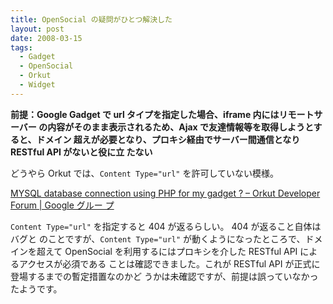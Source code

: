 ```yaml
---
title: OpenSocial の疑問がひとつ解決した
layout: post
date: 2008-03-15
tags:
  - Gadget
  - OpenSocial
  - Orkut
  - Widget
---
```


**前提：Google Gadget で url タイプを指定した場合、iframe 内にはリモートサーバー
の内容がそのまま表示されるため、Ajax で友達情報等を取得しようとすると、ドメイン
超えが必要となり、プロキシ経由でサーバー間通信となり RESTful API がないと役に立
たない**

どうやら Orkut では、`Content Type="url"` を許可していない模様。

[MYSQL database connection using PHP for my gadget ? &#8211; Orkut Developer
Forum | Google グルー
プ](https://groups.google.com/group/opensocial-orkut/browse_thread/thread/f6de89397dc56576/70f57151180b87cb?lnk=gst&q=content+type+url#70f57151180b87cb)

`Content Type="url"` を指定すると 404 が返るらしい。 404 が返ること自体はバグと
のことですが、`Content Type="url"` が動くようになったところで、ドメインを超えて
OpenSocial を利用するにはプロキシを介した RESTful API によるアクセスが必須である
ことは確認できました。これが RESTful API が正式に登場するまでの暫定措置なのかど
うかは未確認ですが、前提は誤っていなかったようです。
